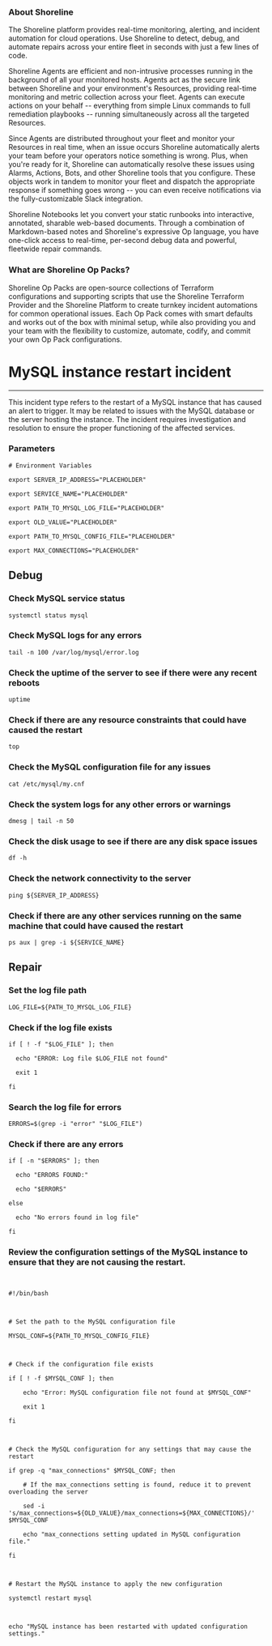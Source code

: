 
### About Shoreline
The Shoreline platform provides real-time monitoring, alerting, and incident automation for cloud operations. Use Shoreline to detect, debug, and automate repairs across your entire fleet in seconds with just a few lines of code.

Shoreline Agents are efficient and non-intrusive processes running in the background of all your monitored hosts. Agents act as the secure link between Shoreline and your environment's Resources, providing real-time monitoring and metric collection across your fleet. Agents can execute actions on your behalf -- everything from simple Linux commands to full remediation playbooks -- running simultaneously across all the targeted Resources.

Since Agents are distributed throughout your fleet and monitor your Resources in real time, when an issue occurs Shoreline automatically alerts your team before your operators notice something is wrong. Plus, when you're ready for it, Shoreline can automatically resolve these issues using Alarms, Actions, Bots, and other Shoreline tools that you configure. These objects work in tandem to monitor your fleet and dispatch the appropriate response if something goes wrong -- you can even receive notifications via the fully-customizable Slack integration.

Shoreline Notebooks let you convert your static runbooks into interactive, annotated, sharable web-based documents. Through a combination of Markdown-based notes and Shoreline's expressive Op language, you have one-click access to real-time, per-second debug data and powerful, fleetwide repair commands.

### What are Shoreline Op Packs?
Shoreline Op Packs are open-source collections of Terraform configurations and supporting scripts that use the Shoreline Terraform Provider and the Shoreline Platform to create turnkey incident automations for common operational issues. Each Op Pack comes with smart defaults and works out of the box with minimal setup, while also providing you and your team with the flexibility to customize, automate, codify, and commit your own Op Pack configurations.

# MySQL instance restart incident
---

This incident type refers to the restart of a MySQL instance that has caused an alert to trigger. It may be related to issues with the MySQL database or the server hosting the instance. The incident requires investigation and resolution to ensure the proper functioning of the affected services.

### Parameters
```shell
# Environment Variables

export SERVER_IP_ADDRESS="PLACEHOLDER"

export SERVICE_NAME="PLACEHOLDER"

export PATH_TO_MYSQL_LOG_FILE="PLACEHOLDER"

export OLD_VALUE="PLACEHOLDER"

export PATH_TO_MYSQL_CONFIG_FILE="PLACEHOLDER"

export MAX_CONNECTIONS="PLACEHOLDER" 
```

## Debug

### Check MySQL service status
```shell
systemctl status mysql
```

### Check MySQL logs for any errors
```shell
tail -n 100 /var/log/mysql/error.log
```

### Check the uptime of the server to see if there were any recent reboots
```shell
uptime
```

### Check if there are any resource constraints that could have caused the restart
```shell
top
```

### Check the MySQL configuration file for any issues
```shell
cat /etc/mysql/my.cnf
```

### Check the system logs for any other errors or warnings
```shell
dmesg | tail -n 50
```

### Check the disk usage to see if there are any disk space issues
```shell
df -h
```

### Check the network connectivity to the server
```shell
ping ${SERVER_IP_ADDRESS}
```

### Check if there are any other services running on the same machine that could have caused the restart
```shell
ps aux | grep -i ${SERVICE_NAME}
```

## Repair

### Set the log file path
```shell
LOG_FILE=${PATH_TO_MYSQL_LOG_FILE}
```

### Check if the log file exists
```shell
if [ ! -f "$LOG_FILE" ]; then

  echo "ERROR: Log file $LOG_FILE not found"

  exit 1

fi
```

### Search the log file for errors
```shell
ERRORS=$(grep -i "error" "$LOG_FILE")
```

### Check if there are any errors
```shell
if [ -n "$ERRORS" ]; then

  echo "ERRORS FOUND:"

  echo "$ERRORS"

else

  echo "No errors found in log file"

fi
```

### Review the configuration settings of the MySQL instance to ensure that they are not causing the restart.
```shell


#!/bin/bash



# Set the path to the MySQL configuration file

MYSQL_CONF=${PATH_TO_MYSQL_CONFIG_FILE}



# Check if the configuration file exists

if [ ! -f $MYSQL_CONF ]; then

    echo "Error: MySQL configuration file not found at $MYSQL_CONF"

    exit 1

fi



# Check the MySQL configuration for any settings that may cause the restart

if grep -q "max_connections" $MYSQL_CONF; then

    # If the max_connections setting is found, reduce it to prevent overloading the server

    sed -i 's/max_connections=${OLD_VALUE}/max_connections=${MAX_CONNECTIONS}/' $MYSQL_CONF

    echo "max_connections setting updated in MySQL configuration file."

fi



# Restart the MySQL instance to apply the new configuration

systemctl restart mysql



echo "MySQL instance has been restarted with updated configuration settings."


```